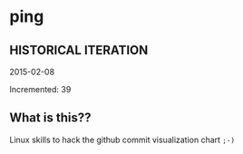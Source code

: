# ping

## HISTORICAL ITERATION
2015-02-08

Incremented: 39

## What is this?? 
Linux skills to hack the github commit visualization chart `;-)`
